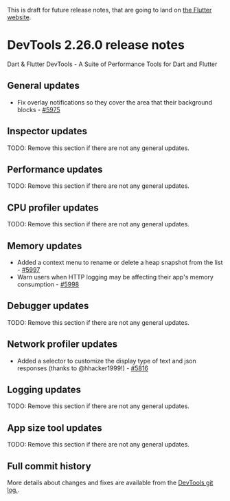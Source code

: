 This is draft for future release notes, that are going to land on
[the Flutter website](https://docs.flutter.dev/development/tools/devtools/release-notes).

# DevTools 2.26.0 release notes

Dart & Flutter DevTools - A Suite of Performance Tools for Dart and Flutter

## General updates 
* Fix overlay notifications so they cover the area that their background blocks - [#5975](https://github.com/flutter/devtools/pull/5975)

## Inspector updates
TODO: Remove this section if there are not any general updates.

## Performance updates
TODO: Remove this section if there are not any general updates.

## CPU profiler updates
TODO: Remove this section if there are not any general updates.

## Memory updates
* Added a context menu to rename or delete a heap snapshot from the list - [#5997](https://github.com/flutter/devtools/pull/5997)
* Warn users when HTTP logging may be affecting their app's memory consumption - [#5998](https://github.com/flutter/devtools/pull/5998)

## Debugger updates
TODO: Remove this section if there are not any general updates.

## Network profiler updates
* Added a selector to customize the display type of text and json responses (thanks to @hhacker1999!) - [#5816](https://github.com/flutter/devtools/pull/5816)

## Logging updates
TODO: Remove this section if there are not any general updates.

## App size tool updates
TODO: Remove this section if there are not any general updates.

## Full commit history
More details about changes and fixes are available from the
[DevTools git log.](https://github.com/flutter/devtools/commits/master).
